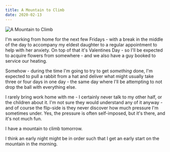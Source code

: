```yaml
---
title: A Mountain to Climb
date: 2020-02-13
---
```


![A Mountain to Climb](https://source.unsplash.com/ZYYS1kapOm8/1600x900)

I'm working from home for the next few Fridays - with a break in the middle of the day to accompany my eldest daughter to a regular appointment to help with her anxiety. On top of that it's Valentines Day - so I'll be expected to acquire flowers from somewhere - and we also have a guy booked to service our heating.

Somehow - during the time I'm going to try to get *something* done, I'm expected to pull a rabbit from a hat and deliver what might usually take three or four days in one day - the same day where I'll be attempting to not drop the ball with everything else.

I rarely bring work home with me - I certainly never talk to my other half, or the children about it. I'm not sure they would understand any of it anyway - and of course the flip-side is they never discover how much pressure I'm sometimes under. Yes, the pressure is often self-imposed, but it's there, and it's not much fun.

I have a mountain to climb tomorrow.

I think an early night might be in order such that I get an early start on the mountain in the morning.

